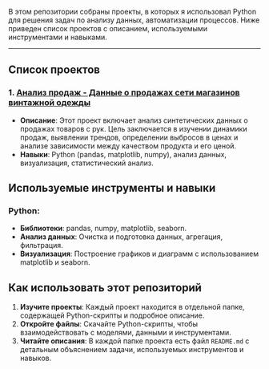 В этом репозитории собраны проекты, в которых я использовал Python для решения задач по анализу данных, автоматизации процессов. Ниже приведен список проектов с описанием, используемыми инструментами и навыками.

---

## Список проектов

### 1. **[Анализ продаж - Данные о продажах сети магазинов винтажной одежды](https://github.com/Sklarone/data_analyst_portfolio/tree/main/Python_Projects/sales_analysis)**
   - **Описание**: Этот проект включает анализ синтетических данных о продажах товаров с рук. Цель заключается в изучении динамики продаж, выявлении трендов, определении выбросов в ценах и анализе зависимости между качеством продукта и его ценой.
   - **Навыки**: Python (pandas, matplotlib, numpy), анализ данных, визуализация, статистический анализ.

## Используемые инструменты и навыки

### Python:
- **Библиотеки**: pandas, numpy, matplotlib, seaborn.
- **Анализ данных**: Очистка и подготовка данных, агрегация, фильтрация.
- **Визуализация**: Построение графиков и диаграмм с использованием matplotlib и seaborn.

## Как использовать этот репозиторий

1. **Изучите проекты**: Каждый проект находится в отдельной папке, содержащей Python-скрипты и подробное описание.
2. **Откройте файлы**: Скачайте Python-скрипты, чтобы взаимодействовать с моделями, данными и инструментами.
3. **Читайте описания**: В каждой папке проекта есть файл `README.md` с детальным объяснением задачи, используемых инструментов и навыков.

